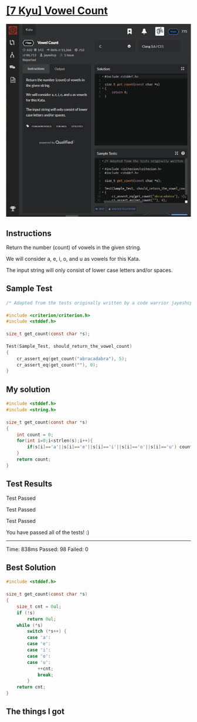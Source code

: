 # [[7 Kyu] Vowel Count](https://www.codewars.com/kata/54ff3102c1bad923760001f3/train/c)

![image](./Problem.png)


## Instructions

Return the number (count) of vowels in the given string.

We will consider a, e, i, o, and u as vowels for this Kata.

The input string will only consist of lower case letters and/or spaces.



## Sample Test

```c
/* Adapted from the tests originally written by a code warrior jayeshcp and lilsweetcaligua */

#include <criterion/criterion.h>
#include <stddef.h>

size_t get_count(const char *s);

Test(Sample_Test, should_return_the_vowel_count)
{
    cr_assert_eq(get_count("abracadabra"), 5);
    cr_assert_eq(get_count(""), 0);
}
```



## My solution

```c
#include <stddef.h>
#include <string.h>

size_t get_count(const char *s)
{
    int count = 0;
    for(int i=0;i<strlen(s);i++){
        if(s[i]=='a'||s[i]=='e'||s[i]=='i'||s[i]=='o'||s[i]=='u') count++;
    }
    return count;
}
```



## Test Results

Test Passed

Test Passed

Test Passed

You have passed all of the tests! :)

---------

Time: 838ms Passed: 98 Failed: 0



## Best Solution

```c
#include <stddef.h>

size_t get_count(const char *s)
{
    size_t cnt = 0ul;
    if (!s)
        return 0ul;
    while (*s)
        switch (*s++) {
        case 'a':
        case 'e':
        case 'i':
        case 'o':
        case 'u':
            ++cnt;
            break;
        }
    return cnt;
}
```



## The things I got


